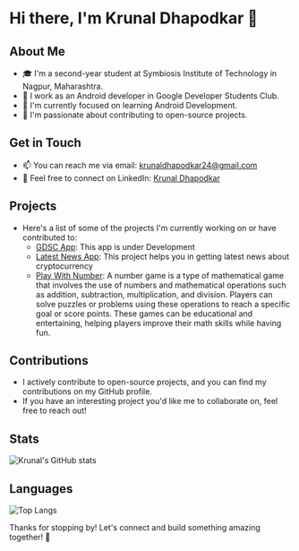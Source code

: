 # Hi there, I'm Krunal Dhapodkar 👋

## About Me
- 🎓 I'm a second-year student at Symbiosis Institute of Technology in Nagpur, Maharashtra.
- 💼 I work as an Android developer in Google Developer Students Club.
- 🌱 I'm currently focused on learning Android Development.
- 👀 I'm passionate about contributing to open-source projects.

## Get in Touch
- 📫 You can reach me via email: [krunaldhapodkar24@gmail.com](mailto:krunaldhapodkar24@gmail.com)
- 📱 Feel free to connect on LinkedIn: [Krunal Dhapodkar](https://www.linkedin.com/in/krunal-dhapodkar-23b3411a1/)

## Projects
- Here's a list of some of the projects I'm currently working on or have contributed to:
  - [GDSC App](https://github.com/Krunal-375/GDSC_android): This app is under Development
  - [Latest News App](https://github.com/Krunal-375/LatestNewsApp): This project helps you in getting latest news about cryptocurrency
  - [Play With Number](https://github.com/Krunal-375/play-with-number): A number game is a type of mathematical game that involves the use of numbers and mathematical operations such as addition, subtraction, multiplication, and division. Players can solve puzzles or problems using these operations to reach a specific goal or score points. These games can be educational and entertaining, helping players improve their math skills while having fun.

## Contributions
- I actively contribute to open-source projects, and you can find my contributions on my GitHub profile.
- If you have an interesting project you'd like me to collaborate on, feel free to reach out!

## Stats
![Krunal's GitHub stats](https://github-readme-stats.vercel.app/api?username=Krunal-375&show_icons=true&theme=dark)

## Languages
![Top Langs](https://github-readme-stats.vercel.app/api/top-langs/?username=Krunal-375&layout=compact&theme=dark)

Thanks for stopping by! Let's connect and build something amazing together! 🚀
